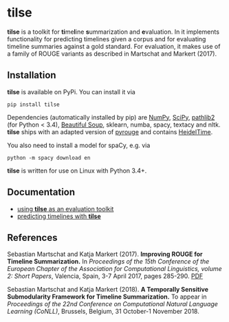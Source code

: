 # tilse

__tilse__ is a toolkit for <b>ti</b>me<b>l</b>ine <b>s</b>ummarization and <b>e</b>valuation. In it
implements functionality for predicting timelines given a corpus and for evaluating timeline summaries against a
gold standard. For evaluation, it makes use of a family of ROUGE variants as described in Martschat and Markert (2017).

## Installation

__tilse__ is available on PyPi. You can install it via

```
pip install tilse
```
Dependencies (automatically installed by pip) are [NumPy](http://www.numpy.org/),
[SciPy](https://www.scipy.org/), [pathlib2](https://pypi.python.org/pypi/pathlib2/) (for Python < 3.4),
[Beautiful Soup](https://www.crummy.com/software/BeautifulSoup/), sklearn, numba, spacy, textacy and nltk.
__tilse__ ships with an adapted version of [pyrouge](https://github.com/andersjo/pyrouge) and contains
[HeidelTime](https://github.com/HeidelTime/heideltime).

You also need to install a model for spaCy, e.g. via

```
python -m spacy download en
```

__tilse__ is written for use on Linux with Python 3.4+.

## Documentation

* <a href="EVALUATION.md">using __tilse__ as an evaluation toolkit</a>
* <a href="SUMMARIZATION.md">predicting timelines with __tilse__</a>

## References

Sebastian Martschat and Katja Markert (2017). **Improving ROUGE for Timeline Summarization.** In *Proceedings
of the 15th Conference of the European Chapter of the Association for Computational Linguistics, volume 2: Short Papers*,
Valencia, Spain, 3-7 April 2017, pages 285-290.
[PDF](https://aclweb.org/anthology/E/E17/E17-2046.pdf)

Sebastian Martschat and Katja Markert (2018). **A Temporally Sensitive Submodularity Framework for Timeline Summarization.**
To appear in *Proceedings of the 22nd Conference on Computational Natural Language Learning (CoNLL)*, Brussels, Belgium, 31 October-1 November 2018.
